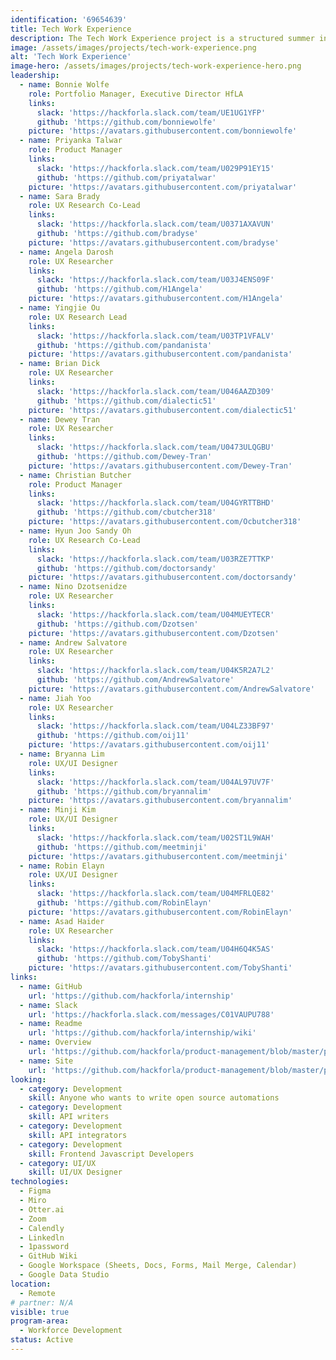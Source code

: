 ```yaml
---
identification: '69654639'
title: Tech Work Experience
description: The Tech Work Experience project is a structured summer internship program for college and high school students to work on open source projects in the fields of software, product development, project management, and UI/UX design at LA’s fastest growing Civic Tech non-profit organization in order to gain confidence, competence and deliverables to support their future career and personal journeys.
image: /assets/images/projects/tech-work-experience.png
alt: 'Tech Work Experience'
image-hero: /assets/images/projects/tech-work-experience-hero.png
leadership:
  - name: Bonnie Wolfe
    role: Portfolio Manager, Executive Director HfLA
    links:
      slack: 'https://hackforla.slack.com/team/UE1UG1YFP'
      github: 'https://github.com/bonniewolfe'
    picture: 'https://avatars.githubusercontent.com/bonniewolfe'
  - name: Priyanka Talwar
    role: Product Manager
    links:
      slack: 'https://hackforla.slack.com/team/U029P91EY15'
      github: 'https://github.com/priyatalwar'
    picture: 'https://avatars.githubusercontent.com/priyatalwar'
  - name: Sara Brady
    role: UX Research Co-Lead
    links:
      slack: 'https://hackforla.slack.com/team/U0371AXAVUN'
      github: 'https://github.com/bradyse'
    picture: 'https://avatars.githubusercontent.com/bradyse'
  - name: Angela Darosh
    role: UX Researcher 
    links:
      slack: 'https://hackforla.slack.com/team/U03J4ENS09F'
      github: 'https://github.com/H1Angela'
    picture: 'https://avatars.githubusercontent.com/H1Angela'
  - name: Yingjie Ou
    role: UX Research Lead
    links:
      slack: 'https://hackforla.slack.com/team/U03TP1VFALV'
      github: 'https://github.com/pandanista'
    picture: 'https://avatars.githubusercontent.com/pandanista'
  - name: Brian Dick
    role: UX Researcher
    links:
      slack: 'https://hackforla.slack.com/team/U046AAZD309'
      github: 'https://github.com/dialectic51'
    picture: 'https://avatars.githubusercontent.com/dialectic51'
  - name: Dewey Tran
    role: UX Researcher
    links:
      slack: 'https://hackforla.slack.com/team/U0473ULQGBU'
      github: 'https://github.com/Dewey-Tran'
    picture: 'https://avatars.githubusercontent.com/Dewey-Tran'
  - name: Christian Butcher
    role: Product Manager
    links:
      slack: 'https://hackforla.slack.com/team/U04GYRTTBHD'
      github: 'https://github.com/cbutcher318'
    picture: 'https://avatars.githubusercontent.com/Ocbutcher318'
  - name: Hyun Joo Sandy Oh
    role: UX Research Co-Lead
    links:
      slack: 'https://hackforla.slack.com/team/U03RZE7TTKP'
      github: 'https://github.com/doctorsandy'
    picture: 'https://avatars.githubusercontent.com/doctorsandy'
  - name: Nino Dzotsenidze
    role: UX Researcher
    links:
      slack: 'https://hackforla.slack.com/team/U04MUEYTECR'
      github: 'https://github.com/Dzotsen'
    picture: 'https://avatars.githubusercontent.com/Dzotsen'
  - name: Andrew Salvatore
    role: UX Researcher
    links:
      slack: 'https://hackforla.slack.com/team/U04K5R2A7L2'
      github: 'https://github.com/AndrewSalvatore'
    picture: 'https://avatars.githubusercontent.com/AndrewSalvatore'
  - name: Jiah Yoo
    role: UX Researcher
    links:
      slack: 'https://hackforla.slack.com/team/U04LZ33BF97'
      github: 'https://github.com/oij11'
    picture: 'https://avatars.githubusercontent.com/oij11'
  - name: Bryanna Lim
    role: UX/UI Designer
    links:
      slack: 'https://hackforla.slack.com/team/U04AL97UV7F'
      github: 'https://github.com/bryannalim'
    picture: 'https://avatars.githubusercontent.com/bryannalim'
  - name: Minji Kim
    role: UX/UI Designer
    links:
      slack: 'https://hackforla.slack.com/team/U02ST1L9WAH'
      github: 'https://github.com/meetminji'
    picture: 'https://avatars.githubusercontent.com/meetminji'
  - name: Robin Elayn
    role: UX/UI Designer
    links:
      slack: 'https://hackforla.slack.com/team/U04MFRLQE82'
      github: 'https://github.com/RobinElayn'
    picture: 'https://avatars.githubusercontent.com/RobinElayn'
  - name: Asad Haider
    role: UX Researcher
    links:
      slack: 'https://hackforla.slack.com/team/U04H6Q4K5AS'
      github: 'https://github.com/TobyShanti'
    picture: 'https://avatars.githubusercontent.com/TobyShanti'
links:
  - name: GitHub
    url: 'https://github.com/hackforla/internship'
  - name: Slack
    url: 'https://hackforla.slack.com/messages/C01VAUPU788'
  - name: Readme
    url: 'https://github.com/hackforla/internship/wiki'
  - name: Overview
    url: 'https://github.com/hackforla/product-management/blob/master/project-one-sheets/Tech-Work-Experience-One-Sheet.pdf'
  - name: Site
    url: 'https://github.com/hackforla/product-management/blob/master/project-one-sheets/Tech-Work-Experience-One-Sheet.pdf'
looking:
  - category: Development
    skill: Anyone who wants to write open source automations
  - category: Development
    skill: API writers
  - category: Development
    skill: API integrators
  - category: Development
    skill: Frontend Javascript Developers
  - category: UI/UX
    skill: UI/UX Designer
technologies:
  - Figma
  - Miro
  - Otter.ai
  - Zoom
  - Calendly
  - Linkedln
  - 1password
  - GitHub Wiki
  - Google Workspace (Sheets, Docs, Forms, Mail Merge, Calendar)
  - Google Data Studio
location:
  - Remote
# partner: N/A
visible: true
program-area:
  - Workforce Development
status: Active
---
```

